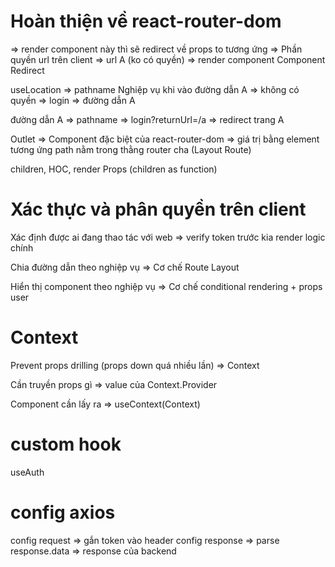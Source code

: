 # Hoàn thiện về react-router-dom
<Redirect> => render component này thì sẽ redirect về props to tương ứng
=> Phần quyền url trên client => url A (ko có quyền) => render component Component Redirect

useLocation => pathname
Nghiệp vụ khi vào đường dẫn A => không có quyền => login => đường dẫn A

đường dẫn A => pathname => login?returnUrl=/a => redirect trang A

Outlet => Component đặc biệt của react-router-dom => giá trị bằng element tương ứng path nằm trong thằng router cha
(Layout Route)

children, HOC, render Props (children as function)

# Xác thực và phân quyền trên client
Xác định được ai đang thao tác với web
=> verify token trước kia render logic chính

Chia đường dẫn theo nghiệp vụ => Cơ chế Route Layout

Hiển thị component theo nghiệp vụ => Cơ chế conditional rendering + props user

# Context
Prevent props drilling (props down quá nhiều lần)
=> Context

Cần truyền props gì => value của Context.Provider

Component cần lấy ra => useContext(Context)

# custom hook
useAuth

# config axios
config request => gắn token vào header
config response => parse response.data => response của backend
